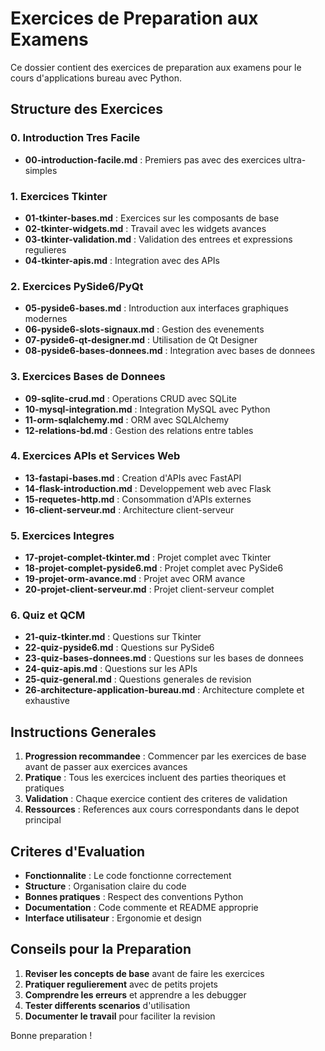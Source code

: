 # Exercices de Preparation aux Examens

Ce dossier contient des exercices de preparation aux examens pour le cours d'applications bureau avec Python.

## Structure des Exercices

### 0. Introduction Tres Facile
- **00-introduction-facile.md** : Premiers pas avec des exercices ultra-simples

### 1. Exercices Tkinter
- **01-tkinter-bases.md** : Exercices sur les composants de base
- **02-tkinter-widgets.md** : Travail avec les widgets avances
- **03-tkinter-validation.md** : Validation des entrees et expressions regulieres
- **04-tkinter-apis.md** : Integration avec des APIs

### 2. Exercices PySide6/PyQt
- **05-pyside6-bases.md** : Introduction aux interfaces graphiques modernes
- **06-pyside6-slots-signaux.md** : Gestion des evenements
- **07-pyside6-qt-designer.md** : Utilisation de Qt Designer
- **08-pyside6-bases-donnees.md** : Integration avec bases de donnees

### 3. Exercices Bases de Donnees
- **09-sqlite-crud.md** : Operations CRUD avec SQLite
- **10-mysql-integration.md** : Integration MySQL avec Python
- **11-orm-sqlalchemy.md** : ORM avec SQLAlchemy
- **12-relations-bd.md** : Gestion des relations entre tables

### 4. Exercices APIs et Services Web
- **13-fastapi-bases.md** : Creation d'APIs avec FastAPI
- **14-flask-introduction.md** : Developpement web avec Flask
- **15-requetes-http.md** : Consommation d'APIs externes
- **16-client-serveur.md** : Architecture client-serveur

### 5. Exercices Integres
- **17-projet-complet-tkinter.md** : Projet complet avec Tkinter
- **18-projet-complet-pyside6.md** : Projet complet avec PySide6
- **19-projet-orm-avance.md** : Projet avec ORM avance
- **20-projet-client-serveur.md** : Projet client-serveur complet

### 6. Quiz et QCM
- **21-quiz-tkinter.md** : Questions sur Tkinter
- **22-quiz-pyside6.md** : Questions sur PySide6
- **23-quiz-bases-donnees.md** : Questions sur les bases de donnees
- **24-quiz-apis.md** : Questions sur les APIs
- **25-quiz-general.md** : Questions generales de revision
- **26-architecture-application-bureau.md** : Architecture complete et exhaustive

## Instructions Generales

1. **Progression recommandee** : Commencer par les exercices de base avant de passer aux exercices avances
2. **Pratique** : Tous les exercices incluent des parties theoriques et pratiques
3. **Validation** : Chaque exercice contient des criteres de validation
4. **Ressources** : References aux cours correspondants dans le depot principal

## Criteres d'Evaluation

- **Fonctionnalite** : Le code fonctionne correctement
- **Structure** : Organisation claire du code
- **Bonnes pratiques** : Respect des conventions Python
- **Documentation** : Code commente et README approprie
- **Interface utilisateur** : Ergonomie et design

## Conseils pour la Preparation

1. **Reviser les concepts de base** avant de faire les exercices
2. **Pratiquer regulierement** avec de petits projets
3. **Comprendre les erreurs** et apprendre a les debugger
4. **Tester differents scenarios** d'utilisation
5. **Documenter le travail** pour faciliter la revision

Bonne preparation !
